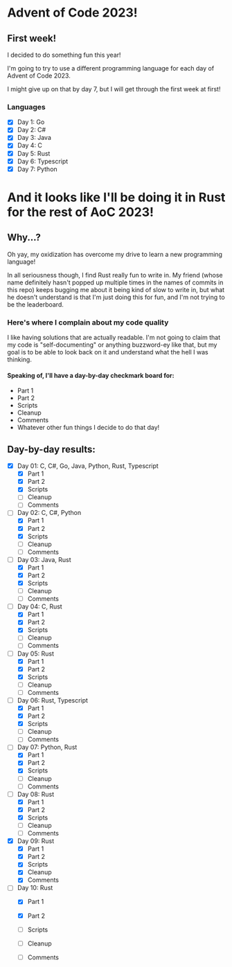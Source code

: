 # Advent of Code 2023!


## First week!
I decided to do something fun this year!

I'm going to try to use a different programming language for each day of Advent
of Code 2023.

I might give up on that by day 7, but I will get through the first week at
first!

### Languages
- [x] Day 1: Go
- [x] Day 2: C#
- [x] Day 3: Java
- [x] Day 4: C
- [x] Day 5: Rust
- [x] Day 6: Typescript
- [x] Day 7: Python

# And it looks like I'll be doing it in Rust for the rest of AoC 2023!

## Why...?
Oh yay, my oxidization has overcome my drive to learn a new programming
language!

In all seriousness though, I find Rust really fun to write in. My friend (whose
name definitely hasn't popped up multiple times in the names of commits in this
repo) keeps bugging me about it being kind of slow to write in, but what he
doesn't understand is that I'm just doing this for fun, and I'm not trying to be
the leaderboard.

### Here's where I complain about my code quality

I like having solutions that are actually readable. I'm not going to claim that
my code is "self-documenting" or anything buzzword-ey like that, but my goal is
to be able to look back on it and understand what the hell I was thinking.

#### Speaking of, I'll have a day-by-day checkmark board for:
- Part 1
- Part 2
- Scripts
- Cleanup
- Comments
- Whatever other fun things I decide to do that day!


## Day-by-day results:
- [x] Day 01: C, C#, Go, Java, Python, Rust, Typescript
  - [x] Part 1
  - [x] Part 2
  - [x] Scripts
  - [ ] Cleanup
  - [ ] Comments
- [ ] Day 02: C, C#, Python
  - [x] Part 1
  - [x] Part 2
  - [x] Scripts
  - [ ] Cleanup
  - [ ] Comments
- [ ] Day 03: Java, Rust
  - [x] Part 1
  - [x] Part 2
  - [x] Scripts
  - [ ] Cleanup
  - [ ] Comments
- [ ] Day 04: C, Rust
  - [x] Part 1
  - [x] Part 2
  - [x] Scripts
  - [ ] Cleanup
  - [ ] Comments
- [ ] Day 05: Rust
  - [x] Part 1
  - [x] Part 2
  - [x] Scripts
  - [ ] Cleanup
  - [ ] Comments
- [ ] Day 06: Rust, Typescript
  - [x] Part 1
  - [x] Part 2
  - [x] Scripts
  - [ ] Cleanup
  - [ ] Comments
- [ ] Day 07: Python, Rust
  - [x] Part 1
  - [x] Part 2
  - [x] Scripts
  - [ ] Cleanup
  - [ ] Comments
- [ ] Day 08: Rust
  - [x] Part 1
  - [x] Part 2
  - [x] Scripts
  - [ ] Cleanup
  - [ ] Comments
- [x] Day 09: Rust
  - [x] Part 1
  - [x] Part 2
  - [x] Scripts
  - [x] Cleanup
  - [x] Comments
- [ ] Day 10: Rust
  - [x] Part 1
  - [x] Part 2
  - [ ] Scripts
  - [ ] Cleanup
  - [ ] Comments

